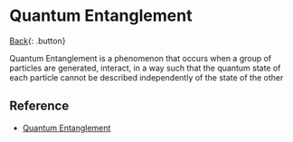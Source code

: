 # Quantum Entanglement

[Back](../index.md){: .button}

Quantum Entanglement is a phenomenon that occurs when a group of particles are generated, interact, in a way such that the quantum state of each particle cannot be described independently of the state of the other

## Reference

- [Quantum Entanglement](https://en.wikipedia.org/wiki/Quantum_entanglement)
